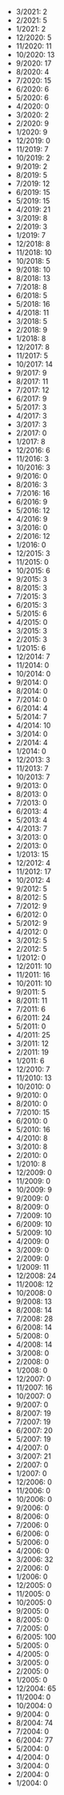 *  3/2021: 2
*  2/2021: 5
*  1/2021: 2
*  12/2020: 5
*  11/2020: 11
*  10/2020: 13
*  9/2020: 17
*  8/2020: 4
*  7/2020: 15
*  6/2020: 6
*  5/2020: 6
*  4/2020: 0
*  3/2020: 2
*  2/2020: 9
*  1/2020: 9
*  12/2019: 0
*  11/2019: 7
*  10/2019: 2
*  9/2019: 2
*  8/2019: 5
*  7/2019: 12
*  6/2019: 15
*  5/2019: 15
*  4/2019: 21
*  3/2019: 8
*  2/2019: 3
*  1/2019: 7
*  12/2018: 8
*  11/2018: 10
*  10/2018: 5
*  9/2018: 10
*  8/2018: 13
*  7/2018: 8
*  6/2018: 5
*  5/2018: 16
*  4/2018: 11
*  3/2018: 5
*  2/2018: 9
*  1/2018: 8
*  12/2017: 8
*  11/2017: 5
*  10/2017: 14
*  9/2017: 9
*  8/2017: 11
*  7/2017: 12
*  6/2017: 9
*  5/2017: 3
*  4/2017: 3
*  3/2017: 3
*  2/2017: 0
*  1/2017: 8
*  12/2016: 6
*  11/2016: 3
*  10/2016: 3
*  9/2016: 0
*  8/2016: 3
*  7/2016: 16
*  6/2016: 9
*  5/2016: 12
*  4/2016: 9
*  3/2016: 0
*  2/2016: 12
*  1/2016: 0
*  12/2015: 3
*  11/2015: 0
*  10/2015: 6
*  9/2015: 3
*  8/2015: 3
*  7/2015: 3
*  6/2015: 3
*  5/2015: 6
*  4/2015: 0
*  3/2015: 3
*  2/2015: 3
*  1/2015: 6
*  12/2014: 7
*  11/2014: 0
*  10/2014: 0
*  9/2014: 0
*  8/2014: 0
*  7/2014: 0
*  6/2014: 4
*  5/2014: 7
*  4/2014: 10
*  3/2014: 0
*  2/2014: 4
*  1/2014: 0
*  12/2013: 3
*  11/2013: 7
*  10/2013: 7
*  9/2013: 0
*  8/2013: 0
*  7/2013: 0
*  6/2013: 4
*  5/2013: 4
*  4/2013: 7
*  3/2013: 0
*  2/2013: 0
*  1/2013: 15
*  12/2012: 4
*  11/2012: 17
*  10/2012: 4
*  9/2012: 5
*  8/2012: 5
*  7/2012: 9
*  6/2012: 0
*  5/2012: 9
*  4/2012: 0
*  3/2012: 5
*  2/2012: 5
*  1/2012: 0
*  12/2011: 10
*  11/2011: 16
*  10/2011: 10
*  9/2011: 5
*  8/2011: 11
*  7/2011: 6
*  6/2011: 24
*  5/2011: 0
*  4/2011: 25
*  3/2011: 12
*  2/2011: 19
*  1/2011: 6
*  12/2010: 7
*  11/2010: 13
*  10/2010: 0
*  9/2010: 0
*  8/2010: 0
*  7/2010: 15
*  6/2010: 0
*  5/2010: 16
*  4/2010: 8
*  3/2010: 8
*  2/2010: 0
*  1/2010: 8
*  12/2009: 0
*  11/2009: 0
*  10/2009: 9
*  9/2009: 0
*  8/2009: 0
*  7/2009: 10
*  6/2009: 10
*  5/2009: 10
*  4/2009: 0
*  3/2009: 0
*  2/2009: 0
*  1/2009: 11
*  12/2008: 24
*  11/2008: 12
*  10/2008: 0
*  9/2008: 13
*  8/2008: 14
*  7/2008: 28
*  6/2008: 14
*  5/2008: 0
*  4/2008: 14
*  3/2008: 0
*  2/2008: 0
*  1/2008: 0
*  12/2007: 0
*  11/2007: 16
*  10/2007: 0
*  9/2007: 0
*  8/2007: 19
*  7/2007: 19
*  6/2007: 20
*  5/2007: 19
*  4/2007: 0
*  3/2007: 21
*  2/2007: 0
*  1/2007: 0
*  12/2006: 0
*  11/2006: 0
*  10/2006: 0
*  9/2006: 0
*  8/2006: 0
*  7/2006: 0
*  6/2006: 0
*  5/2006: 0
*  4/2006: 0
*  3/2006: 32
*  2/2006: 0
*  1/2006: 0
*  12/2005: 0
*  11/2005: 0
*  10/2005: 0
*  9/2005: 0
*  8/2005: 0
*  7/2005: 0
*  6/2005: 100
*  5/2005: 0
*  4/2005: 0
*  3/2005: 0
*  2/2005: 0
*  1/2005: 0
*  12/2004: 65
*  11/2004: 0
*  10/2004: 0
*  9/2004: 0
*  8/2004: 74
*  7/2004: 0
*  6/2004: 77
*  5/2004: 0
*  4/2004: 0
*  3/2004: 0
*  2/2004: 0
*  1/2004: 0